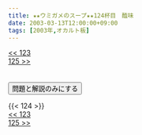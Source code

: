 ```yaml
---
title: ★★ウミガメのスープ★★124杯目　醢味
date: 2003-03-13T12:00:00+09:00
tags: [2003年,オカルト板]
---
```

<div class="th_left"><a href="../123"><< 123</a></div>
<div class="th_right"><a href="../125">125 >></a></div>
<br><br>
<script src="../../js/cupsoup.js"></script>
<form>
<input type="button" value="問題と解説のみにする" onClick="toggleCupsoup()">
</form>
{{< 124 >}}
<div class="th_left"><a href="../123"><< 123</a></div>
<div class="th_right"><a href="../125">125 >></a></div>